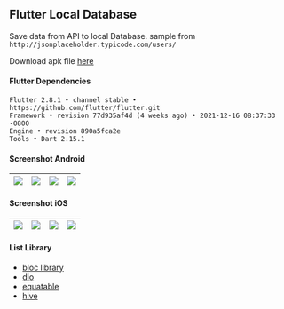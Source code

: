 ## Flutter Local Database

Save data from API to local Database. sample from ```http://jsonplaceholder.typicode.com/users/```

Download apk file [here](https://www.dropbox.com/s/eh766hsy2awu00x)

#### Flutter Dependencies
```
Flutter 2.8.1 • channel stable • https://github.com/flutter/flutter.git
Framework • revision 77d935af4d (4 weeks ago) • 2021-12-16 08:37:33 -0800
Engine • revision 890a5fca2e
Tools • Dart 2.15.1
```

#### Screenshot Android ####
| ![](https://i.imgur.com/PYdK63i.jpg) | ![](https://i.imgur.com/KBXo0bC.jpg) | ![](https://i.imgur.com/hgsW4e8.jpg) | ![](https://i.imgur.com/jxxxAPi.jpg) |
| ---- | ---- | ---- | ---- |

#### Screenshot iOS ####
| ![](https://i.imgur.com/5iJ2Hne.png) | ![](https://i.imgur.com/5y8V8Zt.png) | ![](https://i.imgur.com/WahANVz.png) | ![](https://i.imgur.com/2lZTx4H.png) |
| ---- | ---- | ---- | ---- |

#### List Library
- [bloc library](https://bloclibrary.dev/)
- [dio](https://pub.dev/packages/dio)
- [equatable](https://pub.dev/packages/equatable)
- [hive](https://pub.dev/packages/hive)